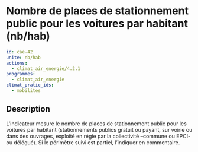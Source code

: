 # Nombre de places de stationnement public pour les voitures par habitant (nb/hab)
```yaml
id: cae-42
unite: nb/hab
actions:
  - climat_air_energie/4.2.1
programmes:
  - climat_air_energie
climat_pratic_ids:
  - mobilites
```
## Description
L'indicateur mesure le nombre de places de stationnement public pour les voitures par habitant (stationnements publics gratuit ou payant, sur voirie ou dans des ouvrages, exploité en régie par la collectivité –commune ou EPCI- ou délégué). Si le périmètre suivi est partiel, l’indiquer en commentaire.




